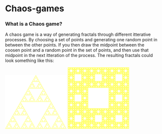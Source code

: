 # Chaos-games

### What is a Chaos game?

A chaos game is a way of generating fractals through different itterative processes. By choosing a set of points and generating one random point in between the other points. If you then draw the midpoint between the coosen point and a random point in the set of points, and then use that midpoint in the next itteration of the process. The resulting fractals could look something like this:


<img src="images/ChaosGameFractal3-4000x3500.png" width="200">                <img src="images/ChaosGameFractal8-4000x4000.png" width="200">
